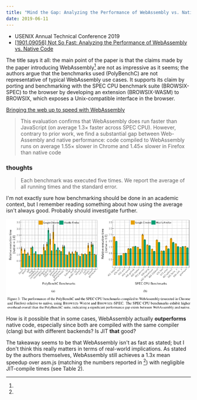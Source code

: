 ```yaml
---
title: "Mind the Gap: Analyzing the Performance of WebAssembly vs. Native Code"
date: 2019-06-11
---
```


- USENIX Annual Technical Conference 2019
- [[1901.09056] Not So Fast: Analyzing the Performance of WebAssembly vs. Native Code](https://arxiv.org/abs/1901.09056)

The title says it all: the main point of the paper is that the claims made by
the paper introducing WebAssembly[^wasm-intro] are not as impressive as it
seems; the authors argue that the benchmarks used (PolyBenchC) are not
representative of typical WebAssembly use cases. It supports its claim by
porting and benchmarking with the SPEC CPU benchmark suite (BROWSIX-SPEC) to the
browser by developing an extension (BROWSIX-WASM) to BROWSIX, which exposes a
Unix-compatible interface in the browser.

[^wasm-intro]:
[Bringing the web up to speed with WebAssembly](https://dl.acm.org/citation.cfm?id=3062363)

> This evaluation confirms that WebAssembly does run faster than JavaScript (on
> average 1.3× faster across SPEC CPU). However, contrary to prior work, we find
> a substantial gap between Web- Assembly and native performance: code compiled
> to WebAssembly runs on average 1.55× slower in Chrome and 1.45× slower in
> Firefox than native code

### thoughts

> Each benchmark was executed five times. We report the average of all running
> times and the standard error.

I'm not exactly sure how benchmarking should be done in an academic context,
but I remember reading something about how using the average isn't always good.
Probably should investigate further.

![Benchmark results](./img/not-so-fast-fig3.png)

How is it possible that in some cases, WebAssembly actually **outperforms**
native code, especially since both are compiled with the same compiler (clang)
but with different backends? Is JIT **that** good?

The takeaway seems to be that WebAssembly isn't as fast as stated; but I don't
think this really matters in terms of real-world implications. As stated by the
authors themselves, WebAssembly still achieves a 1.3x mean speedup over asm.js
(matching the numbers reported in [^wasm-intro])
with negligible JIT-compile times (see Table 2).
